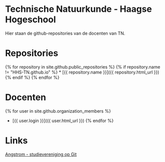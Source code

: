 # Technische Natuurkunde - Haagse Hogeschool

Hier staan de github-repositories van de docenten van TN. 

# Repositories
{% for repository in site.github.public_repositories %}
  {% if repository.name != "HHS-TN.github.io" %}
    * [{{ repository.name }}]({{ repository.html_url }})
  {% endif %}
{% endfor %}

# Docenten
{% for user in site.github.organization_members %}
  * [{{ user.login }}]({{ user.html_url }})
{% endfor %}

# Links
[Angstrom - studievereniging op Git](https://github.com/Studievereniging-Angstrom)
